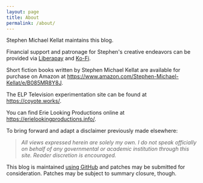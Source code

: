 ```yaml
---
layout: page
title: About
permalink: /about/
---
```


Stephen Michael Kellat maintains this blog.  

Financial support and patronage for Stephen's creative endeavors can be provided via [Liberapay](https://liberapay.com/smkellat) and [Ko-Fi](https://ko-fi.com/smkellat).

Short fiction books written by Stephen Michael Kellat are available for purchase on Amazon at <https://www.amazon.com/Stephen-Michael-Kellat/e/B085MR8Y8J>.

The ELP Television experimentation site can be found at <https://coyote.works/>.  

You can find Erie Looking Productions online at <https://erielookingproductions.info/>.  

To bring forward and adapt a disclaimer previously made elsewhere:  

>*All views expressed herein are solely my own.  I do not speak officially on behalf of any governmental or academic institution through this site.  Reader discretion is encouraged.*  

This blog is maintained [using GitHub](https://github.com/skellat/new-blog-post-tweety) and patches may be submitted for consideration.  Patches may be subject to summary closure, though.